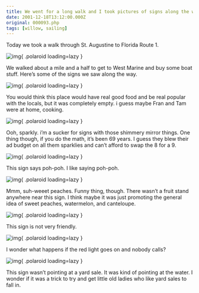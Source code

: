 ```yaml
---
title: We went for a long walk and I took pictures of signs along the way
date: 2001-12-18T13:12:00.000Z
original: 000093.php
tags: [willow, sailing]
---
```


Today we took a walk through St. Augustine to Florida Route 1.

![img](./nick-val-walking.jpg){ .polaroid loading=lazy }

We walked about a mile and a half to get to West Marine and buy some boat stuff. Here’s some of the signs we saw along the way.

![img](./fran-tams.jpg){ .polaroid loading=lazy }

You would think this place would have real good food and be real popular with the locals, but it was completely empty. i guess maybe Fran and Tam were at home, cooking.

![img](./arnett.jpg){ .polaroid loading=lazy }

Ooh, sparkly. i’m a sucker for signs with those shimmery mirror things. One thing though, if you do the math, it’s been 69 years. I guess they blew their ad budget on all them sparklies and can’t afford to swap the 8 for a 9.

![img](./poh-pohs.jpg){ .polaroid loading=lazy }

This sign says poh-poh. I like saying poh-poh.

![img](./sweetpeaches.jpg){ .polaroid loading=lazy }

Mmm, suh-weeet peaches. Funny thing, though. There wasn’t a fruit stand anywhere near this sign. I think maybe it was just promoting the general idea of sweet peaches, watermelon, and canteloupe.

![img](./deadend.jpg){ .polaroid loading=lazy }

This sign is not very friendly.

![img](./redlight.jpg){ .polaroid loading=lazy }

I wonder what happens if the red light goes on and nobody calls?

![img](./yardsale.jpg){ .polaroid loading=lazy }

This sign wasn’t pointing at a yard sale. It was kind of pointing at the water. I wonder if it was a trick to try and get little old ladies who like yard sales to fall in.
